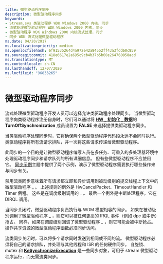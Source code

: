 ```yaml
---
title: 微型驱动程序同步
description: 微型驱动程序同步
keywords:
- Stream.sys 类驱动程序 WDK Windows 2000 内核，同步
- 流式处理微型驱动程序 WDK Windows 2000 内核，同步
- 微型驱动程序 WDK Windows 2000 内核流式处理，同步
- 同步 WDK 流式处理微型驱动程序
ms.date: 04/20/2017
ms.localizationpriority: medium
ms.openlocfilehash: 6f91535264d4a972e42a84552ff43a3fdd60c859
ms.sourcegitcommit: 418e6617e2a695c9cb4b37b5b60e264760858acd
ms.translationtype: MT
ms.contentlocale: zh-CN
ms.lasthandoff: 12/07/2020
ms.locfileid: "96833265"
---
```

# <a name="minidriver-synchronization"></a>微型驱动程序同步





流式处理微型驱动程序开发人员可以选择允许类驱动程序处理同步。 当微型驱动程序向类驱动程序注册自身时，它们可以通过将 [**HW \_ 初始化 \_ 数据**](/windows-hardware/drivers/ddi/strmini/ns-strmini-_hw_initialization_data)的 **TurnOffSynchronization** 成员设置为 **FALSE** 来选择提供类驱动程序同步。

当类驱动程序处理同步时，它将确保两个微型驱动程序代码段永远不会同时执行。 类驱动程序将所有流请求排队，并一次将这些请求传递给微型驱动程序。

此同步的一个目的是让微型驱动程序编写人员在多任务、可重入的多处理器环境中处理驱动程序同步和请求队列的所有详细信息。 但有些微型驱动程序不应使用它。 [同步示例](synchronization-examples.md)主题中提供了两个示例，演示了微型驱动程序需要执行哪些操作来与同步有关。

禁用流类同步意味着所有请求都立即和异步调用到被动级别的提交线程上下文中的微型驱动程序 \_ 。 上述规则的例外是 HwCancelPacket、TimeoutHandler 和 Timer 例程。 这些是在调度级别调用的 \_ 。 最后一个例外是中断处理程序，它在 DIRQL 调用。

当同步关闭时，微型驱动程序负责执行与 WDM 模型相容的同步。 如果在被动级别调用了微型驱动程序 \_ ，则它可以被任何更高的 IRQL 事件（例如 dpc 或中断）抢占。 同样，如果在调度级别回调了微型驱动程序 \_ ，则它可能会被中断抢占。 操作共享资源的微型驱动程序函数必须同步访问。

流类同步关闭时，可以将多个请求同时发送到相同或不同的流。 微型驱动程序必须将自己的请求排队，并处理与其他线程和 ISR 的任何硬件同步。 自旋锁、mutex 和 [**KeSynchronizeExecution**](/windows-hardware/drivers/ddi/wdm/nf-wdm-kesynchronizeexecution) 是一些同步对象，可用于 stream 微型驱动程序运行，而无需流类同步。

 

